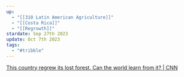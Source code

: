 ```yaml
---
up:
  - "[[310 Latin American Agriculture]]"
  - "[[Costa Rica]]"
  - "[[Regrowth]]"
stardate: Sep 27th 2023
update: Oct 7th 2023
tags:
  - "#tribble"
---
```



[This country regrew its lost forest. Can the world learn from it? | CNN](https://www.cnn.com/2020/07/27/americas/reforestation-costa-rica-c2e-spc/index.html)


